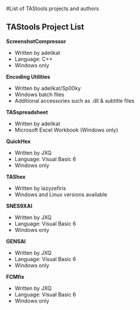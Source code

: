 #List of TAStools projects and authors

## TAStools Project List ##

**ScreenshotCompressor**
  * Written by adelikat
  * Language: C++
  * Windows only

**Encoding Utilities**
  * Written by adelikat/Sp00ky
  * Windows batch files
  * Additional accessories such as .dll & subtitle files

**TASspreadsheet**
  * Written by adelikat
  * Microsoft Excel Workbook (Windows only)

**QuickHex**
  * Written by JXQ
  * Language: Visual Basic 6
  * Windows only

**TAShex**
  * Written by lazyzefiris
  * Windows and Linux versions available

**SNES9XAI**
  * Written by JXQ
  * Language: Visual Basic 6
  * Windows only

**GENSAI**
  * Written by JXQ
  * Language: Visual Basic 6
  * Windows only

**FCMfix**
  * Written by JXQ
  * Language: Visual Basic 6
  * Windows only
